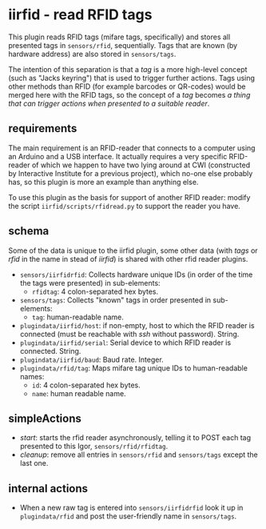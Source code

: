 # iirfid - read RFID tags

This plugin reads RFID tags (mifare tags, specifically) and stores all presented tags in `sensors/rfid`, sequentially. Tags that are known (by hardware address) are also stored in `sensors/tags`.

The intention of this separation is that a _tag_ is a more high-level concept (such as "Jacks keyring") that is used to trigger further actions. Tags using other methods than RFID (for example barcodes or QR-codes) would be merged here with the RFID tags, so the concept of a _tag_ becomes _a thing that can trigger actions when presented to a suitable reader_.

## requirements

The main requirement is an RFID-reader that connects to a computer using an Arduino and a USB interface. It actually requires a very specific RFID-reader of which we happen to have two lying around at CWI (constructed by Interactive Institute for a previous project), which no-one else probably has, so this plugin is more an example than anything else.

To use this plugin as the basis for support of another RFID reader: modify the script `iirfid/scripts/rfidread.py` to support the reader you have.

## schema

Some of the data is unique to the iirfid plugin, some other data (with _tags_ or _rfid_ in the name in stead of _iirfid_) is shared with other rfid reader plugins.

* `sensors/iirfidrfid`: Collects hardware unique IDs (in order of the time the tags were presented) in sub-elements:
	* `rfidtag`: 4 colon-separated hex bytes.
* `sensors/tags`: Collects "known" tags in order presented in sub-elements:
	* `tag`: human-readable name.
* `plugindata/iirfid/host`: if non-empty, host to which the RFID reader is connected (must be reachable with _ssh_ without password). String.
* `plugindata/iirfid/serial`: Serial device to which RFID reader is connected. String.
* `plugindata/iirfid/baud`: Baud rate. Integer.
* `plugindata/rfid/tag`: Maps mifare tag unique IDs to human-readable names:
	* `id`: 4 colon-separated hex bytes.
	* `name`: human readable name.

## simpleActions

* _start_: starts the rfid reader asynchronously, telling it to POST each tag presented to this Igor, `sensors/rfid/rfidtag`.
* _cleanup_: remove all entries in `sensors/rfid` and `sensors/tags` except the last one.

## internal actions

* When a new raw tag is entered into `sensors/iirfidrfid` look it up in `plugindata/rfid` and post the user-friendly name in `sensors/tags`.
